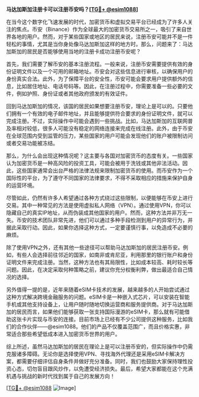 **马达加斯加注册卡可以注册币安吗？[[TG💪+ @esim1088](https://t.me/s/esim1088)]**

在当今这个数字化飞速发展的时代，加密货币和虚拟交易平台已经成为了许多人关注的焦点。币安（Binance）作为全球最大的加密货币交易所之一，吸引了来自世界各地的用户。然而，对于某些国家或地区的居民来说，注册币安可能并不是一件轻松的事情，尤其是当你身处像马达加斯加这样的地方时。那么，问题来了：马达加斯加的居民是否能够使用当地的注册卡成功注册币安呢？

首先，我们需要了解币安的基本注册流程。一般来说，注册币安需要提供有效的身份证明文件以及一个可用的邮箱地址。币安会对这些信息进行审核，以确保用户的身份真实合法。此外，为了保障平台的安全性，币安可能会要求用户提供额外的信息，比如居住地址、电话号码等。因此，在注册过程中，你需要准备一些必要的文件，例如护照、身份证或者其他政府颁发的有效证件。

回到马达加斯加的情况，该国的居民如果想要注册币安，理论上是可以的。只要他们拥有一个有效的电子邮件地址，并且能够提供符合要求的身份证明文件，就可以完成注册。不过，实际操作中可能会遇到一些挑战。比如，马达加斯加的互联网普及率相对较低，很多人可能没有稳定的网络连接来完成在线注册。此外，由于币安在全球范围内受到监管的压力，某些国家的用户可能会发现他们的账户被限制访问或者交易功能被冻结。

那么，为什么会出现这种情况呢？这主要与各国对加密货币的态度有关。一些国家认为加密货币是一种高风险的投资工具，可能会被用于洗钱或其他非法活动。因此，这些国家通常会出台严格的法律法规来限制加密货币的使用。而币安作为一个国际性的平台，为了遵守不同国家的法律要求，不得不采取相应的措施来保护自身的运营环境。

尽管如此，仍然有许多人希望通过各种方式绕过这些限制，以便能够在币安上进行交易。其中一种常见的方法是使用虚拟私人网络（VPN）。通过使用VPN，你可以隐藏自己的真实IP地址，从而伪装成其他国家的用户。然而，这种方法并非万无一失。币安的技术团队非常先进，他们可以通过多种手段检测到用户的异常行为，并据此采取行动。因此，如果你选择这种方式，一定要谨慎行事，以免造成不必要的麻烦。

除了使用VPN之外，还有其他一些途径可以帮助马达加斯加的居民注册币安。例如，有些人会选择前往邻近的国家，如南非或肯尼亚，利用那里的银行账户和身份证明文件来完成注册。当然，这种方法也有其局限性，比如成本较高、耗时较长等问题。因此，在决定采取何种策略之前，建议你充分权衡利弊，做出最适合自己情况的选择。

另外值得一提的是，近年来随着eSIM卡技术的发展，越来越多的人开始尝试通过这种方式解决跨境金融服务的问题。eSIM卡是一种嵌入式芯片，可以安装在智能手机或其他支持设备上，让用户随时随地切换运营商和服务提供商。对于马达加斯加的居民而言，如果他们能够获取一张支持国际漫游的eSIM卡，那么就有可能借助这张卡片实现与币安的连接。目前市场上已经有不少公司提供这种服务，比如我们的合作伙伴——@esim1088。他们的产品不仅覆盖范围广，而且价格实惠，非常适合那些希望低成本进入加密货币世界的用户。

综上所述，虽然马达加斯加的居民在理论上是可以注册币安的，但实际操作中仍需克服诸多障碍。无论你是选择使用VPN、寻找海外代理还是采用eSIM卡解决方案，都需要仔细评估自身条件并做好充分准备。同时，我们也鼓励大家保持理性投资心态，切勿盲目跟风炒作，以免遭受经济损失。最后，希望大家都能在这个充满机遇与挑战的新时代找到属于自己的发展方向！

[[TG💪+ @esim1088](https://t.me/s/esim1088) ![Image](https://i.postimg.cc/4NQfJmqS/Snipaste-2025-05-13-00-14-12.png)]